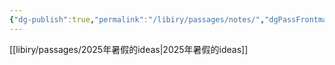 ```yaml
---
{"dg-publish":true,"permalink":"/libiry/passages/notes/","dgPassFrontmatter":true,"noteIcon":"","created":"2025-07-05T16:27:49.079+08:00","updated":"2025-07-05T17:06:51.535+08:00"}
---
```



[[libiry/passages/2025年暑假的ideas\|2025年暑假的ideas]]

